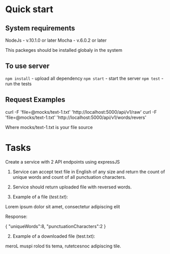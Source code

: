 
# Quick start

## System requirements

NodeJs - v.10.1.0 or later
Mocha - v.6.0.2 or later

This packeges should be installed globaly in the system

## To use server

```npm install``` - upload all dependency
```npm start``` - start the server
```npm test``` - run the tests


## Request Examples

curl -F 'file=@mocks/text-1.txt' 'http://localhost:5000/api/v1/raw'
curl -F 'file=@mocks/text-1.txt' 'http://localhost:5000/api/v1/words/revers'

Where mocks/text-1.txt is your file source

# Tasks

Create a service with 2 API endpoints using expressJS
1. Service can accept text file in English of any size and return the count of unique words and count of all punctuation characters.
2. Service should return uploaded file with reversed words.

1. Example of a file (*test.txt*):

Lorem ipsum dolor sit amet, consectetur adipiscing elit

Response:

{
  "uniqueWords":8,
  "punctuationCharacters":2
}


2. Example of a downloaded file (test.txt):

meroL muspi rolod tis tema, rutetcesnoc adipiscing tile.
